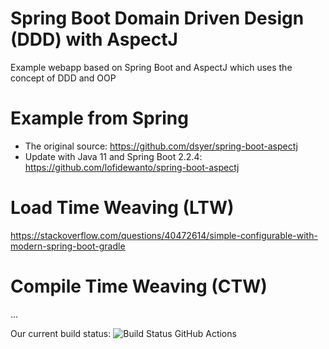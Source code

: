 # Spring Boot Domain Driven Design (DDD) with AspectJ
Example webapp based on Spring Boot and AspectJ which uses the concept of DDD and OOP

# Example from Spring
- The original source: https://github.com/dsyer/spring-boot-aspectj
- Update with Java 11 and Spring Boot 2.2.4: https://github.com/lofidewanto/spring-boot-aspectj

# Load Time Weaving (LTW)
https://stackoverflow.com/questions/40472614/simple-configurable-with-modern-spring-boot-gradle

# Compile Time Weaving (CTW)
...

Our current build status: ![Build Status GitHub Actions](https://github.com/lofidewanto/springboot-ddd-aspectj/actions/workflows/maven.yml/badge.svg)
